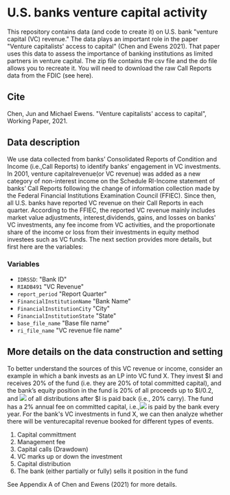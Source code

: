 # U.S. banks venture capital activity

This repository contains data (and code to create it) on U.S. bank "venture capital (VC) revenue."  The data plays an important role in the paper "Venture capitalists' access to capital" (Chen and Ewens 2021).  That paper uses this data to assess the importance of banking institutions as limited partners in venture capital.   The zip file contains the csv file and the do file allows you to recreate it.  You will need to download the raw Call Reports data from the FDIC (see here). 

## Cite

Chen, Jun and Michael Ewens.  "Venture capitalists' access to capital", Working Paper, 2021.

## Data description

We use data collected from banks’ Consolidated Reports of Condition and Income (i.e.,Call  Reports)  to  identify  banks’  engagement  in  VC  investments.   In  2001, venture  capitalrevenue(or VC revenue) was added as a new category of non-interest income on the Schedule RI-Income statement of banks’ Call Reports following the change of information collection made by the Federal Financial Institutions Examination Council (FFIEC). Since then, all U.S. banks have reported VC revenue on their Call Reports in each quarter. According to the FFIEC, the reported VC revenue mainly includes market value adjustments, interest,dividends, gains, and losses on banks' VC investments, any fee income from VC activities, and the proportionate share of the income or loss from their investments in equity method investees such as VC funds.   The next section provides more details, but first here are the variables:

### Variables
- `IDRSSD`: "Bank ID"
- `RIADB491` "VC Revenue"
- `report_period` "Report Quarter"
- `FinancialInstitutionName` "Bank Name"
- `FinancialInstitutionCity` "City"
- `FinancialInstitutionState` "State"
- `base_file_name` "Base file name"
- `ri_file_name` "VC revenue file name"

## More details on the data construction and setting

 To better understand the sources of this VC revenue or income, consider an example in which a bank invests as an LP into VC fund X. They invest $I and receives 20% of the fund (i.e.  they are 20% of total committed capital), and the bank’s equity position in the fund is 20% of all proceeds up to $I/0.2, and <img src="https://render.githubusercontent.com/render/math?math=80\%*20\%"> of all distributions after $I is paid back (i.e., 20% carry).  The fund has a 2% annual fee on committed capital, i.e.,<img src="https://render.githubusercontent.com/render/math?math=\$I*0.02"> is paid by the bank every year.  For the bank's VC investments in fund X, we can then analyze whether there will be venturecapital revenue booked for different types of events.
 
 1. Capital committment
 2. Management fee
 3. Capital calls (Drawdown)
 4. VC marks up or down the investment
 5. Capital  distribution
 6. The bank (either partially or fully) sells it position in the fund

See Appendix A of Chen and Ewens (2021) for more details.
